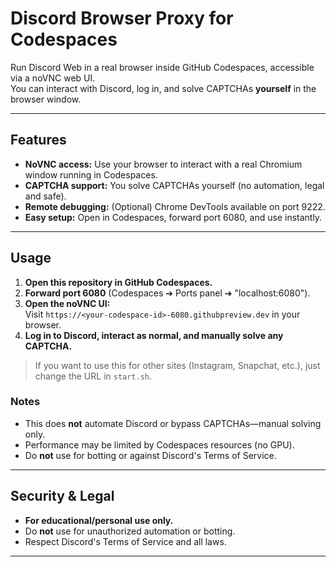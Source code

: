 # Discord Browser Proxy for Codespaces

Run Discord Web in a real browser inside GitHub Codespaces, accessible via a noVNC web UI.  
You can interact with Discord, log in, and solve CAPTCHAs **yourself** in the browser window.

---

## Features

- **NoVNC access:** Use your browser to interact with a real Chromium window running in Codespaces.
- **CAPTCHA support:** You solve CAPTCHAs yourself (no automation, legal and safe).
- **Remote debugging:** (Optional) Chrome DevTools available on port 9222.
- **Easy setup:** Open in Codespaces, forward port 6080, and use instantly.

---

## Usage

1. **Open this repository in GitHub Codespaces.**
2. **Forward port 6080** (Codespaces ➔ Ports panel ➔ "localhost:6080").
3. **Open the noVNC UI:**  
   Visit `https://<your-codespace-id>-6080.githubpreview.dev` in your browser.
4. **Log in to Discord, interact as normal, and manually solve any CAPTCHA.**

> If you want to use this for other sites (Instagram, Snapchat, etc.), just change the URL in `start.sh`.

### Notes

- This does **not** automate Discord or bypass CAPTCHAs—manual solving only.
- Performance may be limited by Codespaces resources (no GPU).
- Do **not** use for botting or against Discord's Terms of Service.

---

## Security & Legal

- **For educational/personal use only.**
- Do **not** use for unauthorized automation or botting.
- Respect Discord's Terms of Service and all laws.

---